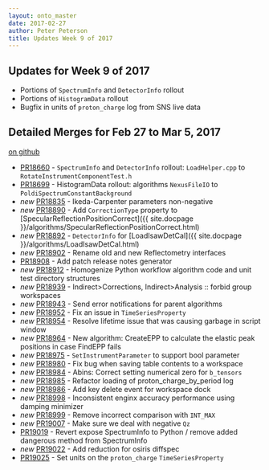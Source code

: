 ```yaml
---
layout: onto_master
date: 2017-02-27
author: Peter Peterson
title: Updates Week 9 of 2017
---
```

Updates for Week 9 of 2017
--------------------------

* Portions of `SpectrumInfo` and `DetectorInfo` rollout
* Portions of `HistogramData` rollout
* Bugfix in units of `proton_charge` log from SNS live data

Detailed Merges for Feb 27 to Mar 5, 2017
-----------------------------------------
[on github](https://github.com/mantidproject/mantid/pulls?q=is%3Apr+merged%3A2017-02-28..2017-03-05)

* [PR18660](https://github.com/mantidproject/mantid/pull/18660) - `SpectrumInfo` and `DetectorInfo` rollout: `LoadHelper.cpp` to `RotateInstrumentComponentTest.h`
* [PR18699](https://github.com/mantidproject/mantid/pull/18699) - HistogramData rollout: algorithms `NexusFileIO` to `PoldiSpectrumConstantBackground`
* *new* [PR18835](https://github.com/mantidproject/mantid/pull/18835) - Ikeda-Carpenter parameters non-negative
* *new* [PR18890](https://github.com/mantidproject/mantid/pull/18890) - Add `CorrectionType` property to [SpecularReflectionPositionCorrect]({{ site.docpage }}/algorithms/SpecularReflectionPositionCorrect.html)
* *new* [PR18892](https://github.com/mantidproject/mantid/pull/18892) - `DetectorInfo` for [LoadIsawDetCal]({{ site.docpage }}/algorithms/LoadIsawDetCal.html)
* *new* [PR18902](https://github.com/mantidproject/mantid/pull/18902) - Rename old and new Reflectometry interfaces
* [PR18908](https://github.com/mantidproject/mantid/pull/18908) - Add patch release notes generator
* *new* [PR18912](https://github.com/mantidproject/mantid/pull/18912) - Homogenize Python workflow algorithm code and unit test directory structures
* *new* [PR18939](https://github.com/mantidproject/mantid/pull/18939) - Indirect>Corrections, Indirect>Analysis :: forbid group workspaces
* *new* [PR18943](https://github.com/mantidproject/mantid/pull/18943) - Send error notifications for parent algorithms
* *new* [PR18952](https://github.com/mantidproject/mantid/pull/18952) - Fix an issue in `TimeSeriesProperty`
* *new* [PR18954](https://github.com/mantidproject/mantid/pull/18954) - Resolve lifetime issue that was causing garbage in script window
* *new* [PR18964](https://github.com/mantidproject/mantid/pull/18964) - New algorithm: CreateEPP to calculate the elastic peak positions in case FindEPP fails
* *new* [PR18975](https://github.com/mantidproject/mantid/pull/18975) - `SetInstrumentParameter` to support bool parameter
* *new* [PR18980](https://github.com/mantidproject/mantid/pull/18980) - Fix bug when saving table contents to a workspace
* *new* [PR18984](https://github.com/mantidproject/mantid/pull/18984) - Abins: Correct setting numerical zero for `b_tensors`
* *new* [PR18985](https://github.com/mantidproject/mantid/pull/18985) - Refactor loading of proton_charge_by_period log
* *new* [PR18986](https://github.com/mantidproject/mantid/pull/18986) - Add key delete event for workspace dock
* *new* [PR18998](https://github.com/mantidproject/mantid/pull/18998) - Inconsistent enginx accuracy performance using damping minimizer
* *new* [PR18999](https://github.com/mantidproject/mantid/pull/18999) - Remove incorrect comparison with `INT_MAX`
* *new* [PR19007](https://github.com/mantidproject/mantid/pull/19007) - Make sure we deal with negative `Qz`
* [PR19019](https://github.com/mantidproject/mantid/pull/19019) - Revert expose SpectrumInfo to Python / remove added dangerous method from SpectrumInfo
* *new* [PR19022](https://github.com/mantidproject/mantid/pull/19022) - Add reduction for osiris diffspec
* [PR19025](https://github.com/mantidproject/mantid/pull/19025) - Set units on the `proton_charge` `TimeSeriesProperty`
